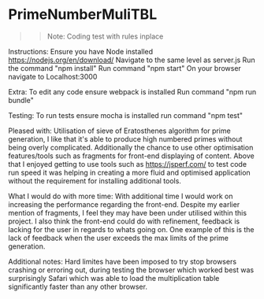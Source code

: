 # PrimeNumberMuliTBL

>> Note: Coding test with rules inplace


Instructions:
Ensure you have Node installed https://nodejs.org/en/download/
Navigate to the same level as server.js
Run the command "npm install"
Run command "npm start"
On your browser navigate to Localhost:3000

Extra:
To edit any code ensure webpack is installed
Run command "npm run bundle"

Testing:
To run tests ensure mocha is installed
run command "npm test"


Pleased with:
Utilisation of sieve of Eratosthenes algorithm for prime generation, I like that it's able to produce high numbered primes
without being overly complicated. Additionally the chance to use other optimisation features/tools such as fragments for
front-end displaying of content. Above that I enjoyed getting to use tools such as https://jsperf.com/ to test code run speed
it was helping in creating a more fluid and optimised application without the requirement for installing additional tools.

What I would do with more time:
With additional time I would work on increasing the performance regarding the front-end.
Despite my earlier mention of fragments, I feel they may have been under utilised within this project. I also think the 
front-end could do with refinement, feedback is lacking for the user in regards to whats going on. One example of this is
the lack of feedback when the user exceeds the max limits of the prime generation.


Additional notes:
Hard limites have been imposed to try stop browsers crashing or erroring out, during testing the browser which worked best
was surprisingly Safari which was able to load the multiplication table significantly faster than any other browser.
